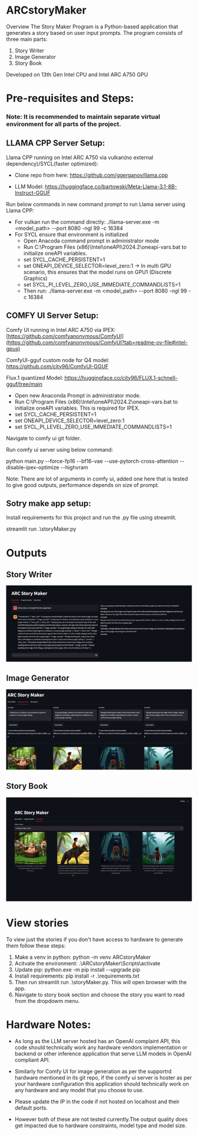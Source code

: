 # ARCstoryMaker
Overview The Story Maker Program is a Python-based application that generates a story based on user input prompts. The program consists of three main parts:
1. Story Writer
2. Image Generator
3. Story Book

Developed on 13th Gen Intel CPU and Intel ARC A750 GPU

# Pre-requisites and Steps:

### Note: It is recommended to maintain separate virtual environment for all parts of the project. 

## LLAMA CPP Server Setup:
Llama CPP running on Intel ARC A750 via vulkan(no external dependency)/SYCL(faster optimized): 
- Clone repo from here: https://github.com/ggerganov/llama.cpp

- LLM Model: https://huggingface.co/bartowski/Meta-Llama-3.1-8B-Instruct-GGUF

Run below commands in new command prompt to run Llama server using Llama CPP:
- For vulkan run the command directly: ./llama-server.exe -m <model_path> --port 8080 -ngl 99 -c 16384
- For SYCL ensure that environment is initialized
  - Open Anacoda command prompt in administrator mode
  - Run C:\Program Files (x86)\Intel\oneAPI\2024.2\oneapi-vars.bat to initialize oneAPI variables.
  - set SYCL_CACHE_PERSISTENT=1
  - set ONEAPI_DEVICE_SELECTOR=level_zero:1  -> In multi GPU scenario, this ensures that the model runs on GPU1 (Discrete Graphics)
  - set SYCL_PI_LEVEL_ZERO_USE_IMMEDIATE_COMMANDLISTS=1
  - Then run: ./llama-server.exe -m <model_path> --port 8080 -ngl 99 -c 16384 

## COMFY UI Server Setup:
Comfy UI running in Intel ARC A750 via IPEX: [https://github.com/comfyanonymous/ComfyUI](https://github.com/comfyanonymous/ComfyUI?tab=readme-ov-file#intel-gpus) 

ComfyUI-gguf custom node for Q4 model: https://github.com/city96/ComfyUI-GGUF

Flux.1 quantized Model: https://huggingface.co/city96/FLUX.1-schnell-gguf/tree/main 

- Open new Anaconda Prompt in administrator mode.
- Run C:\Program Files (x86)\Intel\oneAPI\2024.2\oneapi-vars.bat to initialize oneAPI variables. This is required for IPEX. 
- set SYCL_CACHE_PERSISTENT=1
- set ONEAPI_DEVICE_SELECTOR=level_zero:1
- set SYCL_PI_LEVEL_ZERO_USE_IMMEDIATE_COMMANDLISTS=1

Navigate to comfy ui git folder. 

Run comfy ui server using below command: 

python main.py --force-fp16 --bf16-vae --use-pytorch-cross-attention --disable-ipex-optimize --highvram

Note: There are lot of arguments in comfy ui, added one here that is tested to give good outputs, performance depends on size of prompt.

## Sotry make app setup: 
Install requirements for this project and run the .py file using streamlit. 

streamlit run .\storyMaker.py    

# Outputs
## Story Writer 
![Story Writer](https://github.com/vishwanathan-iyer/ARCstoryMaker/blob/main/img/story-writer.png)

## Image Generator
![Image Generator](https://github.com/vishwanathan-iyer/ARCstoryMaker/blob/main/img/img-writer.png)

## Story Book
![Story Book](https://github.com/vishwanathan-iyer/ARCstoryMaker/blob/main/img/story-book.png)

# View stories
To view just the stories if you don't have access to hardware to generate them follow these steps:
1. Make a venv in python: python -m venv ARCstoryMaker
2. Acitvate the environment: .\ARCstoryMaker\Scripts\activate
3. Update pip: python.exe -m pip install --upgrade pip
4. Install requirements: pip install -r .\requirements.txt
5. Then run streamlit run .\storyMaker.py. This will open browser with the app.
6. Navigate to story book section and choose the story you want to read from the dropdowm menu.   


# Hardware Notes:


- As long as the LLM server hosted has an OpenAI complaint API, this code should technically work any hardware vendors implementation or backend or other inference application that serve LLM models in OpenAI compliant API. 


- Similarly for Comfy UI for image generation as per the supportrd hardware mentioned in its git repo, if the comfy ui server is hoster as per your hardware configuration this application should technically work on any hardware and any model that you choose to use.

- Please update the IP in the code if not hosted on localhost and their default ports.

- However both of these are not tested currently.The output quality does get impacted due to hardware constraints, model type and model size. 



